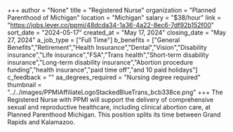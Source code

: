 +++
author = "None"
title = "Registered Nurse"
organization = "Planned Parenthood of Michigan"
location = "Michigan"
salary = "$38/hour"
link = "https://jobs.lever.co/ppmi/48dcda34-1a36-4a22-8ec6-7df92b152f00"
sort_date = "2024-05-17"
created_at = "May 17, 2024"
closing_date = "May 27, 2024"
a_job_type = ["Full Time"]
b_benefits = ["General Benefits","Retirement","Health Insurance","Dental","Vision","Disability insurance","Life insurance","FSA","Trans health","Short-term disability insurance","Long-term disability insurance","Abortion procedure funding","health insurance","paid time off","and 10 paid holidays"]
c_feedback = ""
aa_degrees_required = "Nursing degree required"
thumbnail = "../../images/PPMIAffiliateLogoStackedBlueTrans_bcb338ce.png"
+++
The Registered Nurse with PPMI will support the delivery of comprehensive sexual and reproductive healthcare, including clinical abortion care, at Planned Parenthood Michigan. This position splits its time between Grand Rapids and Kalamazoo.
